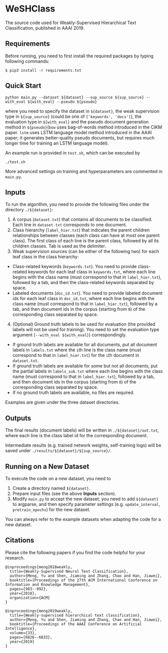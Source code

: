 # WeSHClass

The source code used for Weakly-Supervised Hierarchical Text Classification, published in AAAI 2019.

## Requirements

Before running, you need to first install the required packages by typing following commands:

```
$ pip3 install -r requirements.txt
```

## Quick Start

```
python main.py --dataset ${dataset} --sup_source ${sup_source} --with_eval ${with_eval} --pseudo ${pseudo}
```
where you need to specify the dataset in ```${dataset}```, the weak supervision type in ```${sup_source}``` (could be one of ```['keywords', 'docs']```), the evaluation type in ```${with_eval}``` and the pseudo document generation method in ```${pseudo}```(```bow``` uses bag-of-words method introduced in the CIKM paper. ```lstm``` uses LSTM language model method introduced in the AAAI paper; it generates better-quality pseudo documents, but requires much longer time for training an LSTM language model).

An example run is provided in ```test.sh```, which can be executed by 
```
./test.sh
```

More advanced settings on training and hyperparameters are commented in ```main.py```.

## Inputs

To run the algorithm, you need to provide the following files under the directory ```./${dataset}```:
1. A corpus (```dataset.txt```) that contains all documents to be classified. Each line in ```dataset.txt``` corresponds to one document.
2. Class hierarchy (```label_hier.txt```) that indicates the parent children relationships between classes (each class can have at most one parent class). The first class of each line is the parent class, followed by all its children classes. Tab is used as the delimiter.
3. Weak supervision sources (can be either of the following two) for each leaf class in the class hierarchy:
* Class-related keywords (```keywords.txt```). You need to provide class-related keywords for each leaf class in ```keywords.txt```, where each line begins with the class name (must correspond to that in ```label_hier.txt```), followed by a tab, and then the class-related keywords separated by space. 
* Labeled documents (```doc_id.txt```). You need to provide labeled document ids for each leaf class in ```doc_id.txt```, where each line begins with the class name (must correspond to that in ```label_hier.txt```), followed by a tab, and then document ids in the corpus (starting from ```0```) of the corresponding class separated by space.
4. (Optional) Ground truth labels to be used for evaluation (the provided labels will not be used for training). You need to set the evaluation type argument (```--with_eval ${with_eval}```) correspondingly. 
* If ground truth labels are available for all documents, put all document labels in ```labels.txt``` where the ```i```th line is the class name (must correspond to that in ```label_hier.txt```) for the ```i```th document in ```dataset.txt```.
* If ground truth labels are available for some but not all documents, put the partial labels in ```labels_sub.txt``` where each line begins with the class name (must correspond to that in ```label_hier.txt```), followed by a tab, and then document ids in the corpus (starting from ```0```) of the corresponding class separated by space.
* If no ground truth labels are available, no files are required.

Examples are given under the three dataset directories.

## Outputs

The final results (document labels) will be written in ```./${dataset}/out.txt```, where each line is the class label id for the corresponding document.

Intermediate results (e.g. trained network weights, self-training logs) will be saved under ```./results/${dataset}/${sup_source}/```.

## Running on a New Dataset

To execute the code on a new dataset, you need to 

1. Create a directory named ```${dataset}```.
2. Prepare input files (see the above **Inputs** section).
4. Modify ```main.py``` to accept the new dataset; you need to add ```${dataset}``` to argparse, and then specify parameter settings (e.g. ```update_interval```, ```pretrain_epochs```) for the new dataset.

You can always refer to the example datasets when adapting the code for a new dataset.

## Citations

Please cite the following papers if you find the code helpful for your research.
```
@inproceedings{meng2018weakly,
  title={Weakly-Supervised Neural Text Classification},
  author={Meng, Yu and Shen, Jiaming and Zhang, Chao and Han, Jiawei},
  booktitle={Proceedings of the 27th ACM International Conference on Information and Knowledge Management},
  pages={983--992},
  year={2018},
  organization={ACM}
}

@inproceedings{meng2019weakly,
  title={Weakly-supervised hierarchical text classification},
  author={Meng, Yu and Shen, Jiaming and Zhang, Chao and Han, Jiawei},
  booktitle={Proceedings of the AAAI Conference on Artificial Intelligence},
  volume={33},
  pages={6826--6833},
  year={2019}
}
```
